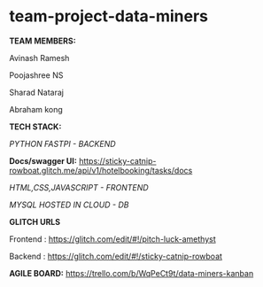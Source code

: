 # team-project-data-miners

**TEAM MEMBERS:**

Avinash Ramesh 

Poojashree NS

Sharad Nataraj

Abraham kong



**TECH STACK:**

_PYTHON FASTPI - BACKEND_

**Docs/swagger UI:** https://sticky-catnip-rowboat.glitch.me/api/v1/hotelbooking/tasks/docs

_HTML,CSS,JAVASCRIPT - FRONTEND_

_MYSQL HOSTED IN CLOUD - DB_

**GLITCH URLS**

Frontend : https://glitch.com/edit/#!/pitch-luck-amethyst

Backend : https://glitch.com/edit/#!/sticky-catnip-rowboat


**AGILE BOARD:**
https://trello.com/b/WqPeCt9t/data-miners-kanban


